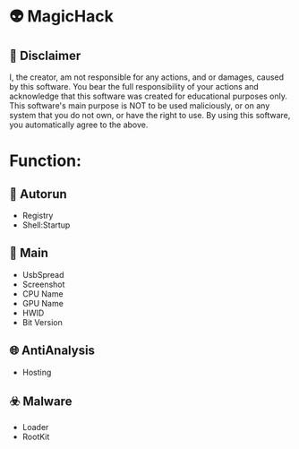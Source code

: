 # 👽 MagicHack

## 🚧 Disclaimer

I, the creator, am not responsible for any actions, and or damages, caused by this software. You bear the full responsibility of your actions and acknowledge that this software was created for educational purposes only. This software's main purpose is NOT to be used maliciously, or on any system that you do not own, or have the right to use. By using this software, you automatically agree to the above.

# Function: 

## 🔌 Autorun
- Registry
- Shell:Startup

## 🧨 Main
- UsbSpread
- Screenshot
- CPU Name
- GPU Name
- HWID
- Bit Version

## 🌐 AntiAnalysis
- Hosting 

## ☣️ Malware 
- Loader 
- RootKit
